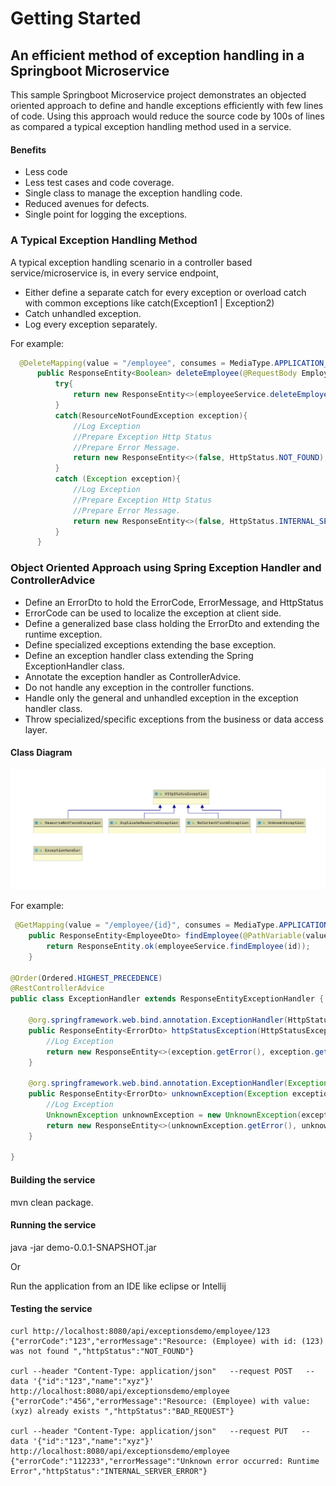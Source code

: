 # Getting Started

## An efficient method of exception handling in a Springboot Microservice
This sample Springboot Microservice project demonstrates an objected oriented approach to define
and handle exceptions efficiently with few lines of code. Using this approach would reduce the source code by 100s of 
lines as compared a typical exception handling method used in a service.
#### Benefits
- Less code
- Less test cases and code coverage.
- Single class to manage the exception handling code.
- Reduced avenues for defects.
- Single point for logging the exceptions.

### A Typical Exception Handling Method
A typical exception handling scenario in a controller based service/microservice is, in every
service endpoint,
- Either define a separate catch for every exception or overload catch
with common exceptions like catch(Exception1 | Exception2)
- Catch unhandled exception.
- Log every exception separately.

For example:
```java
  @DeleteMapping(value = "/employee", consumes = MediaType.APPLICATION_JSON_VALUE)
      public ResponseEntity<Boolean> deleteEmployee(@RequestBody EmployeeDto employeeDto){
          try{
              return new ResponseEntity<>(employeeService.deleteEmployee(employeeDto), HttpStatus.OK);
          }
          catch(ResourceNotFoundException exception){
              //Log Exception
              //Prepare Exception Http Status
              //Prepare Error Message.
              return new ResponseEntity<>(false, HttpStatus.NOT_FOUND);
          }
          catch (Exception exception){
              //Log Exception
              //Prepare Exception Http Status
              //Prepare Error Message.
              return new ResponseEntity<>(false, HttpStatus.INTERNAL_SERVER_ERROR); 
          }
      }
```
 
### Object Oriented Approach using Spring Exception Handler and ControllerAdvice 
- Define an ErrorDto to hold the ErrorCode, ErrorMessage, and HttpStatus
- ErrorCode can be used to localize the exception at client side. 
- Define a generalized base class holding the ErrorDto and extending the runtime exception.
- Define specialized exceptions extending the base exception.
- Define an exception handler class extending the Spring ExceptionHandler class.
- Annotate the exception handler as ControllerAdvice.
- Do not handle any exception in the controller functions.
- Handle only the general and unhandled exception in the exception handler class.
- Throw specialized/specific exceptions from the business or data access layer.

#### Class Diagram

![Class Diagram](classdiagram.png)

For example:
```java
 @GetMapping(value = "/employee/{id}", consumes = MediaType.APPLICATION_JSON_VALUE)
    public ResponseEntity<EmployeeDto> findEmployee(@PathVariable(value = "id") String id){
        return ResponseEntity.ok(employeeService.findEmployee(id));
    }

@Order(Ordered.HIGHEST_PRECEDENCE)
@RestControllerAdvice
public class ExceptionHandler extends ResponseEntityExceptionHandler {

    @org.springframework.web.bind.annotation.ExceptionHandler(HttpStatusException.class)
    public ResponseEntity<ErrorDto> httpStatusException(HttpStatusException exception){
        //Log Exception
        return new ResponseEntity<>(exception.getError(), exception.getError().getHttpStatus());
    }

    @org.springframework.web.bind.annotation.ExceptionHandler(Exception.class)
    public ResponseEntity<ErrorDto> unknownException(Exception exception){
        //Log Exception
        UnknownException unknownException = new UnknownException(exception.getMessage());
        return new ResponseEntity<>(unknownException.getError(), unknownException.getError().getHttpStatus());
    }

}
```` 

#### Building the service
mvn clean package.

#### Running the service
java -jar demo-0.0.1-SNAPSHOT.jar

Or

Run the application from an IDE like eclipse or Intellij

#### Testing the service
```shell script
curl http://localhost:8080/api/exceptionsdemo/employee/123
{"errorCode":"123","errorMessage":"Resource: (Employee) with id: (123) was not found ","httpStatus":"NOT_FOUND"}

curl --header "Content-Type: application/json"   --request POST   --data '{"id":"123","name":"xyz"}'   http://localhost:8080/api/exceptionsdemo/employee
{"errorCode":"456","errorMessage":"Resource: (Employee) with value: (xyz) already exists ","httpStatus":"BAD_REQUEST"}

curl --header "Content-Type: application/json"   --request PUT   --data '{"id":"123","name":"xyz"}'   http://localhost:8080/api/exceptionsdemo/employee
{"errorCode":"112233","errorMessage":"Unknown error occurred: Runtime Error","httpStatus":"INTERNAL_SERVER_ERROR"}

```
